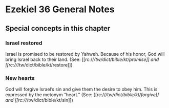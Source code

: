 # Ezekiel 36 General Notes
## Special concepts in this chapter

### Israel restored

Israel is promised to be restored by Yahweh. Because of his honor, God will bring Israel back to their land. (See: [[rc://*/tw/dict/bible/kt/promise]] and [[rc://*/tw/dict/bible/kt/restore]])

### New hearts

God will forgive Israel’s sin and give them the desire to obey him. This is expressed by the metonym “heart.” (See: [[rc://*/tw/dict/bible/kt/forgive]] and [[rc://*/tw/dict/bible/kt/sin]])